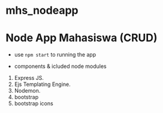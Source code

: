 # mhs_nodeapp
# Node App Mahasiswa (CRUD)

- use `npm start` to running the app

* components & icluded node modules
1. Express JS.
2. Ejs Templating Engine.
3. Nodemon.
4. bootstrap
5. bootstrap icons